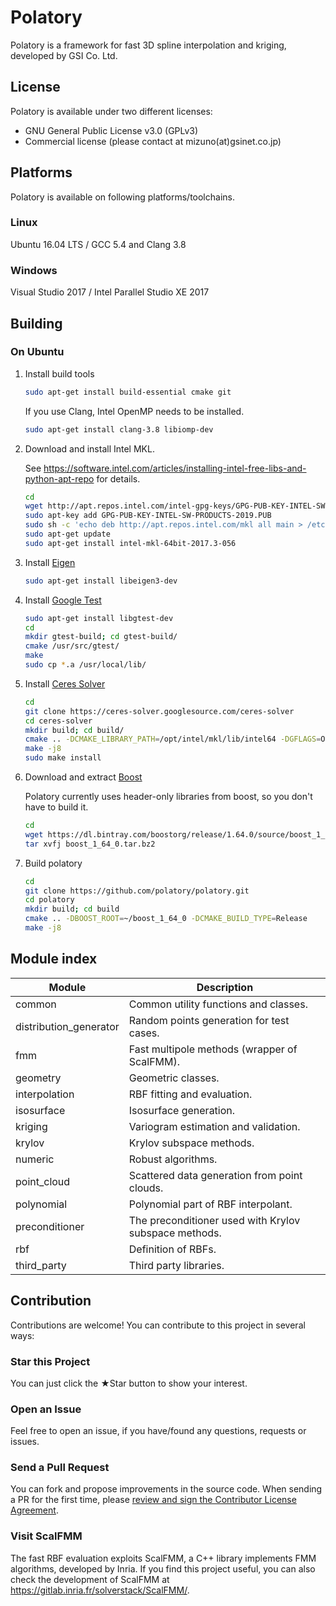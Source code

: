 # Polatory

Polatory is a framework for fast 3D spline interpolation and kriging, developed by GSI Co. Ltd.

## License

Polatory is available under two different licenses:

* GNU General Public License v3.0 (GPLv3)
* Commercial license (please contact at mizuno(at)gsinet.co.jp)

## Platforms

Polatory is available on following platforms/toolchains.

### Linux

Ubuntu 16.04 LTS / GCC 5.4 and Clang 3.8

### Windows

Visual Studio 2017 / Intel Parallel Studio XE 2017

## Building

### On Ubuntu

1. Install build tools
   ```bash
   sudo apt-get install build-essential cmake git
   ```
   If you use Clang, Intel OpenMP needs to be installed.
   ```bash
   sudo apt-get install clang-3.8 libiomp-dev
   ```

1. Download and install Intel MKL.

   See https://software.intel.com/articles/installing-intel-free-libs-and-python-apt-repo for details.
   ```bash
   cd
   wget http://apt.repos.intel.com/intel-gpg-keys/GPG-PUB-KEY-INTEL-SW-PRODUCTS-2019.PUB
   sudo apt-key add GPG-PUB-KEY-INTEL-SW-PRODUCTS-2019.PUB
   sudo sh -c 'echo deb http://apt.repos.intel.com/mkl all main > /etc/apt/sources.list.d/intel-mkl.list'
   sudo apt-get update
   sudo apt-get install intel-mkl-64bit-2017.3-056
   ```

1. Install [Eigen](http://eigen.tuxfamily.org/)
   ```bash
   sudo apt-get install libeigen3-dev
   ```

1. Install [Google Test](https://github.com/google/googletest)
   ```bash
   sudo apt-get install libgtest-dev
   cd
   mkdir gtest-build; cd gtest-build/
   cmake /usr/src/gtest/
   make
   sudo cp *.a /usr/local/lib/
   ```

1. Install [Ceres Solver](http://ceres-solver.org/)
   ```bash
   cd
   git clone https://ceres-solver.googlesource.com/ceres-solver
   cd ceres-solver
   mkdir build; cd build/
   cmake .. -DCMAKE_LIBRARY_PATH=/opt/intel/mkl/lib/intel64 -DGFLAGS=OFF -DLAPACK=ON -DMINIGLOG=ON
   make -j8
   sudo make install
   ```

1. Download and extract [Boost](http://www.boost.org/)

   Polatory currently uses header-only libraries from boost, so you don't have to build it.
   ```bash
   cd
   wget https://dl.bintray.com/boostorg/release/1.64.0/source/boost_1_64_0.tar.bz2
   tar xvfj boost_1_64_0.tar.bz2
   ```

1. Build polatory
   ```bash
   cd
   git clone https://github.com/polatory/polatory.git
   cd polatory
   mkdir build; cd build
   cmake .. -DBOOST_ROOT=~/boost_1_64_0 -DCMAKE_BUILD_TYPE=Release
   make -j8
   ```

## Module index

| Module                 | Description                                      |
| ---------------------- | ------------------------------------------------ |
| common                 | Common utility functions and classes.            |
| distribution_generator | Random points generation for test cases.         |
| fmm                    | Fast multipole methods (wrapper of ScalFMM).     |
| geometry               | Geometric classes.                               |
| interpolation          | RBF fitting and evaluation.                      |
| isosurface             | Isosurface generation.                           |
| kriging                | Variogram estimation and validation.             |
| krylov                 | Krylov subspace methods.                         |
| numeric                | Robust algorithms.                               |
| point_cloud            | Scattered data generation from point clouds.     |
| polynomial             | Polynomial part of RBF interpolant.              |
| preconditioner         | The preconditioner used with Krylov subspace methods. |
| rbf                    | Definition of RBFs.                              |
| third_party            | Third party libraries.                           |

## Contribution

Contributions are welcome! You can contribute to this project in several ways:

### Star this Project

You can just click the ★Star button to show your interest.

### Open an Issue

Feel free to open an issue, if you have/found any questions, requests or issues.

### Send a Pull Request

You can fork and propose improvements in the source code. When sending a PR for the first time, please <a href="https://www.clahub.com/agreements/polatory/draft">review and sign the Contributor License Agreement</a>.

### Visit ScalFMM

The fast RBF evaluation exploits ScalFMM, a C++ library implements FMM algorithms, developed by Inria. If you find this project useful, you can also check the development of ScalFMM at https://gitlab.inria.fr/solverstack/ScalFMM/.

